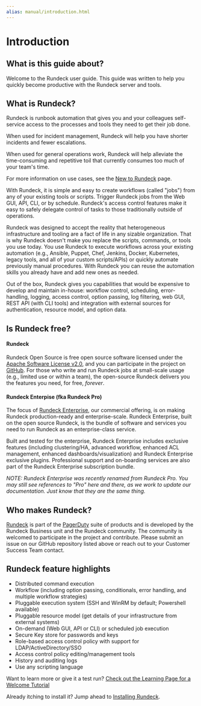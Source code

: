 ```yaml
---
alias: manual/introduction.html
---
```


# Introduction

## What is this guide about?

Welcome to the Rundeck user guide. This guide was written to help
you quickly become productive with the Rundeck server and tools.

## What is Rundeck?

Rundeck is runbook automation that gives you and your colleagues self-service access to the processes and tools they need to get their job done.

When used for incident management, Rundeck will help you have shorter incidents and fewer escalations.

When used for general operations work, Rundeck will help alleviate the time-consuming and repetitive toil that currently consumes too much of your team's time.

For more information on use cases, see the [New to Rundeck] page.

With Rundeck, it is simple and easy to create workflows (called "jobs") from any of your existing tools or scripts. Trigger Rundeck jobs from the Web GUI, API, CLI, or by schedule. Rundeck's access control features make it easy to safely delegate control of tasks to those traditionally outside of operations.

Rundeck was designed to accept the reality that heterogeneous infrastructure and tooling are a fact of life in any sizable organization. That is why Rundeck doesn't make you replace the scripts, commands, or tools you use today. You use Rundeck to execute workflows across your existing automation (e.g., Ansible, Puppet, Chef, Jenkins, Docker, Kubernetes, legacy tools, and all of your custom scripts/APIs) or quickly automate previously manual procedures. With Rundeck you can reuse the automation skills you already have and add new ones as needed.

Out of the box, Rundeck gives you capabilities that would be expensive to develop and maintain in-house: workflow control, scheduling, error-handling, logging, access control, option passing, log filtering, web GUI, REST API (with CLI tools) and integration with external sources for authentication, resource model, and option data.

## Is Rundeck free?

#### Rundeck

Rundeck Open Source is free open source software licensed under the [Apache Software License v2.0](http://www.apache.org/licenses/LICENSE-2.0.html), and you can participate in the project on [GitHub]. For those who write and run Rundeck jobs at small-scale usage (e.g., limited use or within a team), the open-source Rundeck delivers you the features you need, for free, _forever_.

#### Rundeck Enterpise (fka Rundeck Pro)

The focus of [Rundeck Enterprise], our commercial offering, is on making Rundeck production-ready and enterprise-scale. Rundeck Enterprise, built on the open source Rundeck, is the bundle of software and services you need to run Rundeck as an enterprise-class service.

Built and tested for the enterprise, Rundeck Enterprise includes exclusive features (including clustering/HA, advanced workflow, enhanced ACL management, enhanced dashboards/visualization) and Rundeck Enterprise exclusive plugins. Professional support and on-boarding services are also part of the Rundeck Enterprise subscription bundle.

_NOTE: Rundeck Enterprise was recently renamed from Rundeck Pro. You may still see references to "Pro" here and there, as we work to update our documentation. Just know that they are the same thing._

[New to Rundeck]: https://www.rundeck.com/new-to-rundeck
[Rundeck Enterprise]: https://www.rundeck.com/enterprise
[github]: https://github.com/rundeck/rundeck

## Who makes Rundeck?

[Rundeck] is part of the [PagerDuty] suite of products and is developed by the Rundeck Business unit and the Rundeck community. The community is welcomed to participate in the project and contribute. Please submit an issue on our GitHub repository listed above or reach out to your Customer Success Team contact.

[Rundeck]: https://www.rundeck.com/
[PagerDuty]: https://www.pagerduty.com/

## Rundeck feature highlights

- Distributed command execution
- Workflow (including option passing, conditionals, error handling, and multiple workflow strategies)
- Pluggable execution system (SSH and WinRM by default; Powershell available)
- Pluggable resource model (get details of your infrastructure from external systems)
- On-demand (Web GUI, API or CLI) or scheduled job execution
- Secure Key store for passwords and keys
- Role-based access control policy with support for LDAP/ActiveDirectory/SSO
- Access control policy editing/management tools
- History and auditing logs
- Use any scripting language

Want to learn more or give it a test run?
[Check out the Learning Page for a Welcome Tutorial](/learning)

Already itching to install it? Jump ahead to
[Installing Rundeck](/manual/03-getting-started.md#download-and-installation).

